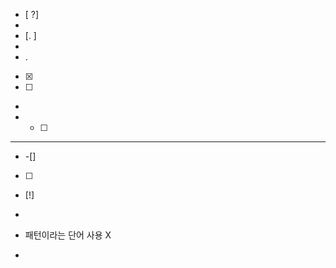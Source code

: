 

- [ ?] 
- 
- [. ]
- 
- .
- [x]
- [ ]
- 
 

- -[ ]

- ---

- -[]
- [ ] 
- [!]  
- 


- 패턴이라는 단어 사용 X
- 